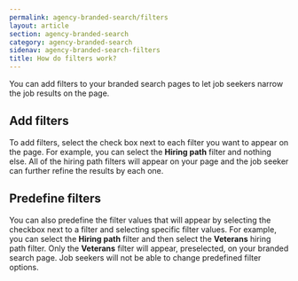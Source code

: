 ```yaml
---
permalink: agency-branded-search/filters
layout: article
section: agency-branded-search
category: agency-branded-search
sidenav: agency-branded-search-filters
title: How do filters work?
---
```

You can add filters to your branded search pages to let job seekers narrow the job results on the page. 

## Add filters
To add filters, select the check box next to each filter you want to appear on the page. For example, you can select the **Hiring path** filter and nothing else. All of the hiring path filters will appear on your page and the job seeker can further refine the results by each one.

## Predefine filters
You can also predefine the filter values that will appear by selecting the checkbox next to a filter and selecting specific filter values. For example, you can select the **Hiring path** filter and then select the **Veterans** hiring path filter. Only the **Veterans** filter will appear, preselected, on your branded search page. Job seekers will not be able to change predefined filter options. 
